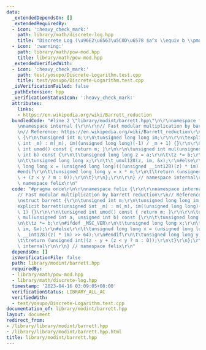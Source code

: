 ```yaml
---
data:
  _extendedDependsOn: []
  _extendedRequiredBy:
  - icon: ':heavy_check_mark:'
    path: library/math/discrete-log.hpp
    title: "Discrete Log (\u96E2\u6563\u5C0D\u6578 $a^x \\equiv b \\pmod m$)"
  - icon: ':warning:'
    path: library/math/pow-mod.hpp
    title: library/math/pow-mod.hpp
  _extendedVerifiedWith:
  - icon: ':heavy_check_mark:'
    path: test/yosupo/Discrete-Logarithm.test.cpp
    title: test/yosupo/Discrete-Logarithm.test.cpp
  _isVerificationFailed: false
  _pathExtension: hpp
  _verificationStatusIcon: ':heavy_check_mark:'
  attributes:
    links:
    - https://en.wikipedia.org/wiki/Barrett_reduction
  bundledCode: "#line 2 \"library/modint/barrett.hpp\"\n\r\nnamespace felix {\r\n\r\
    \nnamespace internal {\r\n\r\n// Fast modular multiplication by barrett reduction\r\
    \n// Reference: https://en.wikipedia.org/wiki/Barrett_reduction\r\nstruct barrett\
    \ {\r\n\tunsigned int m;\r\n\tunsigned long long im;\r\n\r\n\texplicit barrett(unsigned\
    \ int _m) : m(_m), im((unsigned long long)(-1) / _m + 1) {}\r\n\r\n\tunsigned\
    \ int umod() const { return m; }\r\n\r\n\tunsigned int mul(unsigned int a, unsigned\
    \ int b) const {\r\n\t\tunsigned long long z = a;\r\n\t\tz *= b;\r\n#ifdef _MSC_VER\r\
    \n\t\tunsigned long long x;\r\n\t\t_umul128(z, im, &x);\r\n#else\r\n\t\tunsigned\
    \ long long x = (unsigned long long)(((unsigned __int128)(z) * im) >> 64);\r\n\
    #endif\r\n\t\tunsigned long long y = x * m;\r\n\t\treturn (unsigned int)(z - y\
    \ + (z < y ? m : 0));\r\n\t}\r\n};\r\n\r\n} // namespace internal\r\n\r\n} //\
    \ namespace felix\r\n"
  code: "#pragma once\r\n\r\nnamespace felix {\r\n\r\nnamespace internal {\r\n\r\n\
    // Fast modular multiplication by barrett reduction\r\n// Reference: https://en.wikipedia.org/wiki/Barrett_reduction\r\
    \nstruct barrett {\r\n\tunsigned int m;\r\n\tunsigned long long im;\r\n\r\n\t\
    explicit barrett(unsigned int _m) : m(_m), im((unsigned long long)(-1) / _m +\
    \ 1) {}\r\n\r\n\tunsigned int umod() const { return m; }\r\n\r\n\tunsigned int\
    \ mul(unsigned int a, unsigned int b) const {\r\n\t\tunsigned long long z = a;\r\
    \n\t\tz *= b;\r\n#ifdef _MSC_VER\r\n\t\tunsigned long long x;\r\n\t\t_umul128(z,\
    \ im, &x);\r\n#else\r\n\t\tunsigned long long x = (unsigned long long)(((unsigned\
    \ __int128)(z) * im) >> 64);\r\n#endif\r\n\t\tunsigned long long y = x * m;\r\n\
    \t\treturn (unsigned int)(z - y + (z < y ? m : 0));\r\n\t}\r\n};\r\n\r\n} // namespace\
    \ internal\r\n\r\n} // namespace felix\r\n"
  dependsOn: []
  isVerificationFile: false
  path: library/modint/barrett.hpp
  requiredBy:
  - library/math/pow-mod.hpp
  - library/math/discrete-log.hpp
  timestamp: '2023-04-16 03:09:05+08:00'
  verificationStatus: LIBRARY_ALL_AC
  verifiedWith:
  - test/yosupo/Discrete-Logarithm.test.cpp
documentation_of: library/modint/barrett.hpp
layout: document
redirect_from:
- /library/library/modint/barrett.hpp
- /library/library/modint/barrett.hpp.html
title: library/modint/barrett.hpp
---
```

